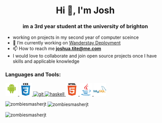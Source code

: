 <h1 align="center">Hi 👋, I'm Josh</h1>
<h3 align="center">im a 3rd year student at the university of brighton</h3>

- working on projects in my second year of computer sceince
- 🔭 I’m currently working on [Wanderstay Deployment](https://github.com/ZombiesmasherJT/portfolio)
- 📫 How to reach me **joshua.tite@me.com**
- I would love to collaborate and join open source projects once I have skills and applicable knowledge
</p>





<h3 align="left">Languages and Tools:</h3>
<p align="left"> <a href="https://developer.android.com" target="_blank" rel="noreferrer"> <img src="https://raw.githubusercontent.com/devicons/devicon/master/icons/android/android-original-wordmark.svg" alt="android" width="40" height="40"/> </a> <a href="https://www.w3schools.com/css/" target="_blank" rel="noreferrer"> <img src="https://raw.githubusercontent.com/devicons/devicon/master/icons/css3/css3-original-wordmark.svg" alt="css3" width="40" height="40"/> </a> <a href="https://git-scm.com/" target="_blank" rel="noreferrer"> <img src="https://www.vectorlogo.zone/logos/git-scm/git-scm-icon.svg" alt="git" width="40" height="40"/> </a> <a href="https://www.haskell.org/" target="_blank" rel="noreferrer"> <img src="https://upload.wikimedia.org/wikipedia/commons/1/1c/Haskell-Logo.svg" alt="haskell" width="40" height="40"/> </a> <a href="https://www.w3.org/html/" target="_blank" rel="noreferrer"> <img src="https://raw.githubusercontent.com/devicons/devicon/master/icons/html5/html5-original-wordmark.svg" alt="html5" width="40" height="40"/> </a> <a href="https://www.java.com" target="_blank" rel="noreferrer"> <img src="https://raw.githubusercontent.com/devicons/devicon/master/icons/java/java-original.svg" alt="java" width="40" height="40"/> </a> <a href="https://www.mysql.com/" target="_blank" rel="noreferrer"> <img src="https://raw.githubusercontent.com/devicons/devicon/master/icons/mysql/mysql-original-wordmark.svg" alt="mysql" width="40" height="40"/> </a> </p>


<p><img align="left" src="https://github-readme-stats.vercel.app/api/top-langs?username=zombiesmasherjt&show_icons=true&locale=en&layout=compact" alt="zombiesmasherjt" /></p>

<p>&nbsp;<img align="center" src="https://github-readme-stats.vercel.app/api?username=zombiesmasherjt&show_icons=true&locale=en" alt="zombiesmasherjt" /></p>

<p><img align="center" src="https://github-readme-streak-stats.herokuapp.com/?user=zombiesmasherjt&" alt="zombiesmasherjt" /></p>

